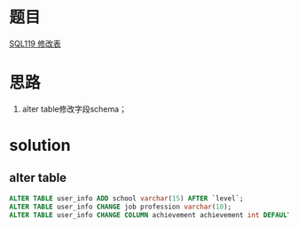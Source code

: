 # 题目

[SQL119 修改表](https://www.nowcoder.com/practice/d08209df6f464cebafda5dfd5de03fce?tpId=240&tqId=2223567&ru=/exam/oj&qru=/ta/sql-advanced/question-ranking&sourceUrl=%2Fexam%2Foj%3Ftab%3DSQL%25E7%25AF%2587%26topicId%3D240)

# 思路
1. alter table修改字段schema；

# solution

## alter table
```sql
ALTER TABLE user_info ADD school varchar(15) AFTER `level`;
ALTER TABLE user_info CHANGE job profession varchar(10);
ALTER TABLE user_info CHANGE COLUMN achievement achievement int DEFAULT 0;
```
